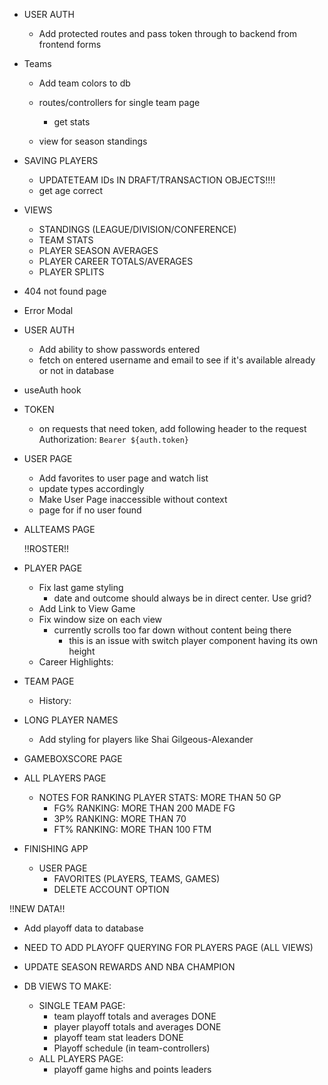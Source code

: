 <!-- BACKEND -->
- USER AUTH
    <!-- DONE - Verify email address is real or remove email check entirely -->
    - Add protected routes and pass token through to backend from frontend forms

- Teams
    - Add team colors to db
    - routes/controllers for single team page
        <!-- - get roster DONE -->
        - get stats

    - view for season standings
    <!-- - Add Coach field DONE -->

- SAVING PLAYERS
    - UPDATETEAM IDs IN DRAFT/TRANSACTION OBJECTS!!!!
    - get age correct

- VIEWS
    <!-- TEAM -->
    - STANDINGS (LEAGUE/DIVISION/CONFERENCE)
    - TEAM STATS

    <!-- PLAYER -->
    - PLAYER SEASON AVERAGES
    - PLAYER CAREER TOTALS/AVERAGES
    - PLAYER SPLITS



<!-- FRONTEND -->
- 404 not found page
- Error Modal

- USER AUTH
    <!-- - password & Confirm password: pass entered password into confirm password input and verify they match DONE -->
    - Add ability to show passwords entered
    <!-- - fix confirm_password DONE -->
    <!-- - Get login/signup working with backend DONE -->
    <!-- - Make dialog close with successful login DONE -->
    <!-- - Proper loading and error states on login/signup DONE -->
    - fetch on entered username and email to see if it's available already or not in database
    <!-- - Different pop up content depending on form state [ error, successful, default ] DONE -->
    <!-- - make sure user_id is passed to login when logging in DONE -->




- useAuth hook
    <!-- - finish setting up DONE -->
    <!-- - move context login/logout out of app.tsx DONE -->

- TOKEN
    - on requests that need token, add following header to the request
    Authorization: `Bearer ${auth.token}`

- USER PAGE
    - Add favorites to user page and watch list
    - update types accordingly 
    - Make User Page inaccessible without context
    - page for if no user found

- ALLTEAMS PAGE
    <!-- - Query parameters to go automatically to stats/schedule/roster view? DONE -->
    
    !!ROSTER!!
    <!-- - change icons to not be ugly DONE -->

- PLAYER PAGE
    <!-- - LOOP OVER TRANSACTIONS & PLAYER AWARDS DONE -->
    <!-- - Styling for player status DONE -->
    <!-- - Player Game Logs DONE -->
    - Fix last game styling
        - date and outcome should always be in direct center. Use grid?
    - Add Link to View Game
    - Fix window size on each view
        - currently scrolls too far down without content being there
            - this is an issue with switch player component having its own height
    - Career Highlights:
        <!-- - case if player has no awards DONE -->
        <!-- - fix length issue in career highlights DONE -->

- TEAM PAGE
    - History:
        <!-- - make table of history static height and scrollable DONE -->
        <!-- - make jersey numbers and names a grid to be even DONE -->

- LONG PLAYER NAMES
    - Add styling for players like Shai Gilgeous-Alexander

- GAMEBOXSCORE PAGE
    <!-- - Add query to grab all details about team record from expanded standings view DONE -->
    <!-- - make sure date/time is always centered DONE -->
    <!-- - !! BUG FOR game_id 2 - TROUBLESHOOT !! DONE -->


- ALL PLAYERS PAGE
    - NOTES FOR RANKING PLAYER STATS: MORE THAN 50 GP
        - FG% RANKING: MORE THAN 200 MADE FG
        - 3P% RANKING: MORE THAN 70
        - FT% RANKING: MORE THAN 100 FTM 

- FINISHING APP
    - USER PAGE
        - FAVORITES (PLAYERS, TEAMS, GAMES)
        - DELETE ACCOUNT OPTION


!!NEW DATA!!
- Add playoff data to database
- NEED TO ADD PLAYOFF QUERYING FOR PLAYERS PAGE (ALL VIEWS)
- UPDATE SEASON REWARDS AND NBA CHAMPION

- DB VIEWS TO MAKE:
    - SINGLE TEAM PAGE:
        - team playoff totals and averages DONE
        - player playoff totals and averages DONE
        - playoff team stat leaders DONE
        - Playoff schedule (in team-controllers)
    - ALL PLAYERS PAGE:
        - playoff game highs and points leaders